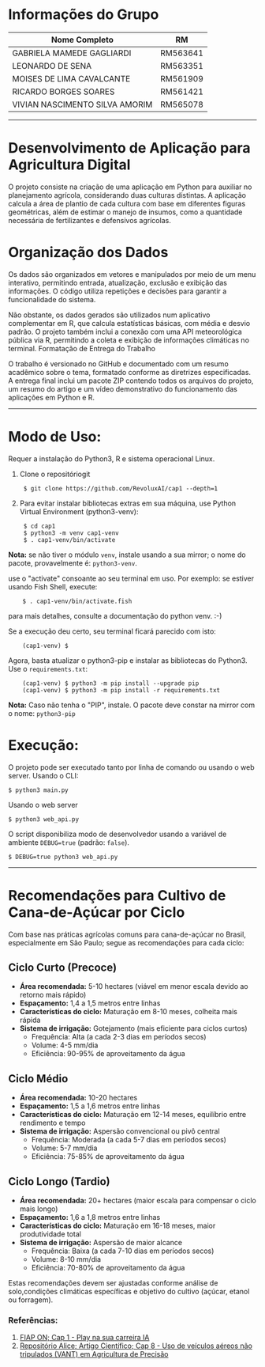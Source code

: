 # Informações do Grupo

|Nome Completo|RM|
|---|---|
|GABRIELA MAMEDE GAGLIARDI|RM563641|
|LEONARDO DE SENA|RM563351|
|MOISES DE LIMA CAVALCANTE|RM561909|
|RICARDO BORGES SOARES|RM561421|
|VIVIAN NASCIMENTO SILVA AMORIM|RM565078|

---

# Desenvolvimento de Aplicação para Agricultura Digital

O projeto consiste na criação de uma aplicação em Python para auxiliar no 
planejamento agrícola, considerando duas culturas distintas. A aplicação 
calcula a área de plantio de cada cultura com base em diferentes figuras 
geométricas, além de estimar o manejo de insumos, como a quantidade necessária 
de fertilizantes e defensivos agrícolas.


# Organização dos Dados

Os dados são organizados em vetores e manipulados por meio de um menu 
interativo, permitindo entrada, atualização, exclusão e exibição das 
informações. O código utiliza repetições e decisões para garantir a 
funcionalidade do sistema.

Não obstante, os dados gerados são utilizados num aplicativo complementar em R,
que calcula estatísticas básicas, com média e desvio padrão. O projeto também 
inclui a conexão com uma API meteorológica pública via R, permitindo a coleta e
exibição de informações climáticas no terminal.
Formatação de Entrega do Trabalho

O trabalho é versionado no GitHub e documentado com um resumo acadêmico sobre o
tema, formatado conforme as diretrizes especificadas. A entrega final inclui um
pacote ZIP contendo todos os arquivos do projeto, um resumo do artigo e um 
vídeo demonstrativo do funcionamento das aplicações em Python e R.

---

# Modo de Uso:

Requer a instalação do Python3, R e sistema operacional Linux.

1. Clone o repositóriogit

        $ git clone https://github.com/RevoluxAI/cap1 --depth=1

2. Para evitar instalar bibliotecas extras em sua máquina, use Python Virtual
   Environment (python3-venv):

        $ cd cap1
        $ python3 -m venv cap1-venv 
        $ . cap1-venv/bin/activate

**Nota:** se não tiver o módulo `venv`, instale usando a sua mirror; o nome
do pacote, provavelmente é: `python3-venv`.

use o "activate" consoante ao seu terminal em uso. Por exemplo:
se estiver usando Fish Shell, execute:

        $ . cap1-venv/bin/activate.fish

para mais detalhes, consulte a documentação do python venv. :-)

Se a execução deu certo, seu terminal ficará parecido com isto:

        (cap1-venv) $

Agora, basta atualizar o python3-pip e instalar as bibliotecas do Python3.
Use o `requirements.txt`:

        (cap1-venv) $ python3 -m pip install --upgrade pip
        (cap1-venv) $ python3 -m pip install -r requirements.txt

**Nota:** Caso não tenha o "PIP", instale. O pacote deve constar na mirror
com o nome: `python3-pip`

# Execução:

O projeto pode ser executado tanto por linha de comando ou usando o web server.
Usando o CLI:

    $ python3 main.py

Usando o web server

    $ python3 web_api.py

O script disponibiliza modo de desenvolvedor usando a variável de ambiente
`DEBUG=true` (padrão: `false`).

    $ DEBUG=true python3 web_api.py

---

# Recomendações para Cultivo de Cana-de-Açúcar por Ciclo

Com base nas práticas agrícolas comuns para cana-de-açúcar no Brasil,
especialmente em São Paulo; segue as recomendações para cada ciclo:

## Ciclo Curto (Precoce)
- **Área recomendada:** 5-10 hectares (viável em menor escala devido ao retorno mais rápido)
- **Espaçamento:** 1,4 a 1,5 metros entre linhas
- **Características do ciclo:** Maturação em 8-10 meses, colheita mais rápida
- **Sistema de irrigação:** Gotejamento (mais eficiente para ciclos curtos)
  - Frequência: Alta (a cada 2-3 dias em períodos secos)
  - Volume: 4-5 mm/dia
  - Eficiência: 90-95% de aproveitamento da água

## Ciclo Médio
- **Área recomendada:** 10-20 hectares
- **Espaçamento:** 1,5 a 1,6 metros entre linhas
- **Características do ciclo:** Maturação em 12-14 meses, equilíbrio entre rendimento e tempo
- **Sistema de irrigação:** Aspersão convencional ou pivô central
  - Frequência: Moderada (a cada 5-7 dias em períodos secos)
  - Volume: 5-7 mm/dia
  - Eficiência: 75-85% de aproveitamento da água

## Ciclo Longo (Tardio)
- **Área recomendada:** 20+ hectares (maior escala para compensar o ciclo mais longo)
- **Espaçamento:** 1,6 a 1,8 metros entre linhas
- **Características do ciclo:** Maturação em 16-18 meses, maior produtividade total
- **Sistema de irrigação:** Aspersão de maior alcance
  - Frequência: Baixa (a cada 7-10 dias em períodos secos)
  - Volume: 8-10 mm/dia
  - Eficiência: 70-80% de aproveitamento da água

Estas recomendações devem ser ajustadas conforme análise de solo,condições 
climáticas específicas e objetivo do cultivo (açúcar, etanol ou forragem).


### Referências:
1. [FIAP ON; Cap 1 - Play na sua carreira IA](https://on.fiap.com.br/mod/assign/view.php?id=450291&c=12305)
2. [Repositório Alice; Artigo Científico; Cap 8 - Uso de veículos aéreos não 
tripulados (VANT) em Agricultura de Precisão](https://www.alice.cnptia.embrapa.br/alice/bitstream/doc/1003485/1/CAP8.pdf)

